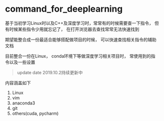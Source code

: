 # command_for_deeplearning

基于当初学习Linux时以及C++及深度学习时，常常有的时候需要查一下指令， 但有时候某些指令少用就忘记了， 在打开浏览器去查找常常无法快速找到

期望能整合成一份最适合能够搭配做项目的时候， 可以快速查找相关指令的辅助文档

目前整合一份在Linux， conda环境下等做深度学习相关项目时， 常使用到的指令以及一些设置


>update date 2019.10.2持续更新中

内容涵盖如下

1. Linux
2. vim
3. anaconda3
4. git
5. others(cuda, pycharm)




